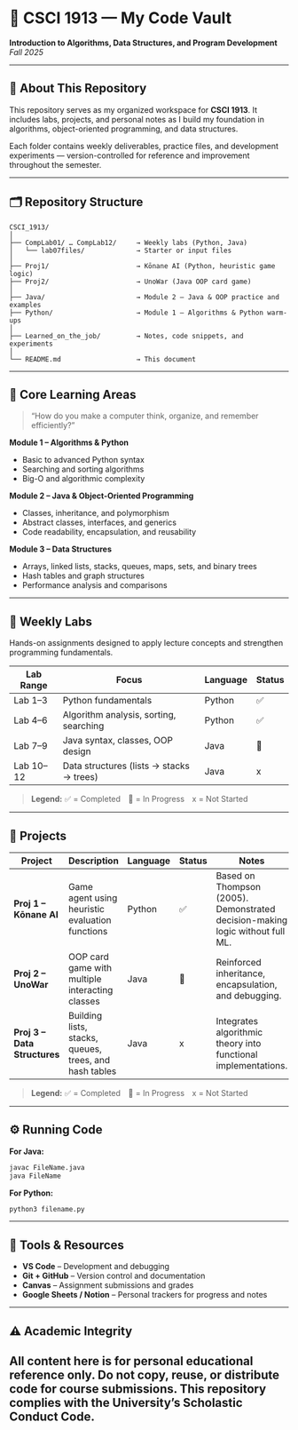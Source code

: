 # 🧩 CSCI 1913 — My Code Vault

**Introduction to Algorithms, Data Structures, and Program Development**
*Fall 2025*

---
## 🧠 About This Repository

This repository serves as my organized workspace for **CSCI 1913**.
It includes labs, projects, and personal notes as I build my foundation in algorithms, object-oriented programming, and data structures.

Each folder contains weekly deliverables, practice files, and development experiments — version-controlled for reference and improvement throughout the semester.

---
## 🗂️ Repository Structure

```
CSCI_1913/
│
├── CompLab01/ … CompLab12/     → Weekly labs (Python, Java)
│   └── lab07files/             → Starter or input files
│
├── Proj1/                      → Kōnane AI (Python, heuristic game logic)
├── Proj2/                      → UnoWar (Java OOP card game)
│
├── Java/                       → Module 2 – Java & OOP practice and examples
├── Python/                     → Module 1 – Algorithms & Python warm-ups
│
├── Learned_on_the_job/         → Notes, code snippets, and experiments
│
└── README.md                   → This document
```

---
## 🧱 Core Learning Areas

> “How do you make a computer think, organize, and remember efficiently?”

**Module 1 – Algorithms & Python**
* Basic to advanced Python syntax
* Searching and sorting algorithms
* Big-O and algorithmic complexity

**Module 2 – Java & Object-Oriented Programming**
* Classes, inheritance, and polymorphism
* Abstract classes, interfaces, and generics
* Code readability, encapsulation, and reusability

**Module 3 – Data Structures**
* Arrays, linked lists, stacks, queues, maps, sets, and binary trees
* Hash tables and graph structures
* Performance analysis and comparisons

---
## 🧪 Weekly Labs

Hands-on assignments designed to apply lecture concepts and strengthen programming fundamentals.

| **Lab Range** | **Focus**                                | **Language** | **Status** |
| ------------- | ---------------------------------------- | ------------ | ---------- |
| Lab 1–3       | Python fundamentals                      | Python       | ✅         |
| Lab 4–6       | Algorithm analysis, sorting, searching   | Python       | ✅         |
| Lab 7–9       | Java syntax, classes, OOP design         | Java         | 🔧         |
| Lab 10–12     | Data structures (lists → stacks → trees) | Java         | x          |

> **Legend:** ✅ = Completed 🔧 = In Progress x = Not Started

---
## 🧠 Projects

| **Project**                  | **Description**                                        | **Language** | **Status** | **Notes**                                                                     |
| ---------------------------- | ------------------------------------------------------ | ------------ | ---------- | ----------------------------------------------------------------------------- |
| **Proj 1 – Kōnane AI**       | Game agent using heuristic evaluation functions        | Python       | ✅         | Based on Thompson (2005). Demonstrated decision-making logic without full ML. |
| **Proj 2 – UnoWar**          | OOP card game with multiple interacting classes        | Java         | 🔧         | Reinforced inheritance, encapsulation, and debugging.                         |
| **Proj 3 – Data Structures** | Building lists, stacks, queues, trees, and hash tables | Java         | x          | Integrates algorithmic theory into functional implementations.                |

> **Legend:** ✅ = Completed 🔧 = In Progress x = Not Started

---
## ⚙️ Running Code

**For Java:**

```bash
javac FileName.java
java FileName
```

**For Python:**

```bash
python3 filename.py
```

---
## 🧰 Tools & Resources

* **VS Code** – Development and debugging
* **Git + GitHub** – Version control and documentation
* **Canvas** – Assignment submissions and grades
* **Google Sheets / Notion** – Personal trackers for progress and notes

---
## ⚠️ Academic Integrity

All content here is for **personal educational reference only**.
Do **not** copy, reuse, or distribute code for course submissions.
This repository complies with the **University’s Scholastic Conduct Code**.
---
